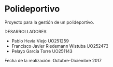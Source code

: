 # Polideportivo

Proyecto para la gestión de un polideportivo.

DESARROLLADORES

* Pablo Hevia Viejo UO251259
* Francisco Javier Riedemann Wistuba UO252473
* Pelayo García Torre UO251143

Fecha de la realización: Octubre-Diciembre 2017
